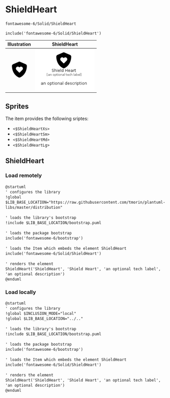 # ShieldHeart


```text
fontawesome-6/Solid/ShieldHeart
```

```text
include('fontawesome-6/Solid/ShieldHeart')
```



| Illustration | ShieldHeart |
| :---: | :---: |
| ![illustration for Illustration](../../fontawesome-6/Solid/ShieldHeart.png) | ![illustration for ShieldHeart](../../fontawesome-6/Solid/ShieldHeart.Local.png) |



## Sprites
The item provides the following sriptes:

- `<$ShieldHeartXs>`
- `<$ShieldHeartSm>`
- `<$ShieldHeartMd>`
- `<$ShieldHeartLg>`





## ShieldHeart

### Load remotely
```plantuml
@startuml
' configures the library
!global $LIB_BASE_LOCATION="https://raw.githubusercontent.com/tmorin/plantuml-libs/master/distribution"

' loads the library's bootstrap
!include $LIB_BASE_LOCATION/bootstrap.puml

' loads the package bootstrap
include('fontawesome-6/bootstrap')

' loads the Item which embeds the element ShieldHeart
include('fontawesome-6/Solid/ShieldHeart')

' renders the element
ShieldHeart('ShieldHeart', 'Shield Heart', 'an optional tech label', 'an optional description')
@enduml
```

### Load locally
```plantuml
@startuml
' configures the library
!global $INCLUSION_MODE="local"
!global $LIB_BASE_LOCATION="../.."

' loads the library's bootstrap
!include $LIB_BASE_LOCATION/bootstrap.puml

' loads the package bootstrap
include('fontawesome-6/bootstrap')

' loads the Item which embeds the element ShieldHeart
include('fontawesome-6/Solid/ShieldHeart')

' renders the element
ShieldHeart('ShieldHeart', 'Shield Heart', 'an optional tech label', 'an optional description')
@enduml
```

